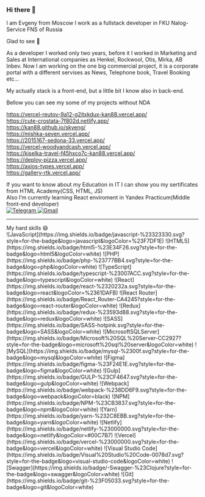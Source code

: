 ### Hi there 👋
I am Evgeny from Moscow
I work as a fullstack developer in FKU Nalog-Service FNS of Russia

Glad to see 🔭

As a developer I worked only two years, before it I worked in Marketing and Sales at International companies as Henkel, Rockwool, Otis, Mirka, AB Inbev.
Now I am working on the one big commercial project, it is a corporate portal with a different servises as News, Telephone book, Travel Booking etc...

My actually stack is a front-end, but a little bit I know also in back-end. 

Bellow you can see my some of my projects without NDA

https://vercel-reutov-9a12-g2itxkdux-kan88.vercel.app/ <br>
https://cute-crostata-7f802d.netlify.app/ <br>
https://kan88.github.io/skyeng/ <br>
https://mishka-seven.vercel.app/ <br>
https://2015167-sedona-33.vercel.app/ <br>
https://vercel-woodyandcash.vercel.app/ <br>
https://kiselka-travel-f45hxco7c-kan88.vercel.app/ <br>
https://deploy-pizza.vercel.app/ <br>
https://axios-types.vercel.app/ <br>
https://gallery-rtk.vercel.app/ <br>

If you want to know about my Education in IT I can show you my sertificates from HTML Academy(CSS, HTML, JS)<br>
Also I’m currently learning React enviroment in Yandex Practicum(Middle front-end developer) <br>
<a href="https://t.me/kan_1988" rel="nofollow">
  ![Telegram](https://img.shields.io/badge/Telegram-2CA5E0?style=for-the-badge&logo=telegram&logoColor=white)
</a>
<a href="mailto:evgenijkan1988@gmail.com">
  ![Gmail](https://img.shields.io/badge/Gmail-D14836?style=for-the-badge&logo=gmail&logoColor=white)
</a>

<hr>
My hard skills 😄 <br>
![JavaScript](https://img.shields.io/badge/javascript-%23323330.svg?style=for-the-badge&logo=javascript&logoColor=%23F7DF1E)
![HTML5](https://img.shields.io/badge/html5-%23E34F26.svg?style=for-the-badge&logo=html5&logoColor=white)
![PHP](https://img.shields.io/badge/php-%23777BB4.svg?style=for-the-badge&logo=php&logoColor=white)
![TypeScript](https://img.shields.io/badge/typescript-%23007ACC.svg?style=for-the-badge&logo=typescript&logoColor=white)
![React](https://img.shields.io/badge/react-%2320232a.svg?style=for-the-badge&logo=react&logoColor=%2361DAFB)
![React Router](https://img.shields.io/badge/React_Router-CA4245?style=for-the-badge&logo=react-router&logoColor=white)
![Redux](https://img.shields.io/badge/redux-%23593d88.svg?style=for-the-badge&logo=redux&logoColor=white)
![SASS](https://img.shields.io/badge/SASS-hotpink.svg?style=for-the-badge&logo=SASS&logoColor=white)
![MicrosoftSQLServer](https://img.shields.io/badge/Microsoft%20SQL%20Server-CC2927?style=for-the-badge&logo=microsoft%20sql%20server&logoColor=white)
![MySQL](https://img.shields.io/badge/mysql-%2300f.svg?style=for-the-badge&logo=mysql&logoColor=white)
![Figma](https://img.shields.io/badge/figma-%23F24E1E.svg?style=for-the-badge&logo=figma&logoColor=white)
![Gulp](https://img.shields.io/badge/GULP-%23CF4647.svg?style=for-the-badge&logo=gulp&logoColor=white)
![Webpack](https://img.shields.io/badge/webpack-%238DD6F9.svg?style=for-the-badge&logo=webpack&logoColor=black)
![NPM](https://img.shields.io/badge/NPM-%23CB3837.svg?style=for-the-badge&logo=npm&logoColor=white)
![Yarn](https://img.shields.io/badge/yarn-%232C8EBB.svg?style=for-the-badge&logo=yarn&logoColor=white)
![Netlify](https://img.shields.io/badge/netlify-%23000000.svg?style=for-the-badge&logo=netlify&logoColor=#00C7B7)
![Vercel](https://img.shields.io/badge/vercel-%23000000.svg?style=for-the-badge&logo=vercel&logoColor=white)
![Visual Studio Code](https://img.shields.io/badge/Visual%20Studio%20Code-0078d7.svg?style=for-the-badge&logo=visual-studio-code&logoColor=white)
![Swagger](https://img.shields.io/badge/-Swagger-%23Clojure?style=for-the-badge&logo=swagger&logoColor=white)
![Git](https://img.shields.io/badge/git-%23F05033.svg?style=for-the-badge&logo=git&logoColor=white)

<!--
**kan88/kan88** is a ✨ _special_ ✨ repository because its `README.md` (this file) appears on your GitHub profile.

Here are some ideas to get you started:

- 🔭 I’m currently working on ...
- 🌱 I’m currently learning ...
- 👯 I’m looking to collaborate on ...
- 🤔 I’m looking for help with ...
- 💬 Ask me about ...
- 📫 How to reach me: ...
- 😄 Pronouns: ...
- ⚡ Fun fact: ...
-->
